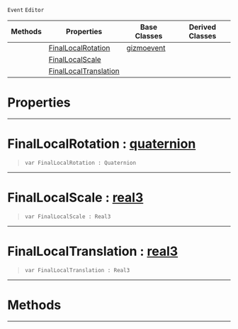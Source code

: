  `Event` `Editor`



|Methods|Properties|Base Classes|Derived Classes|
|---|---|---|---|
| |[ FinalLocalRotation](https://github.com/PlasmaEngine/PlasmaDocs/blob/master/code_reference/class_reference/objecttransformgizmoevent.markdown#finallocalrotation-plasma)|[gizmoevent](https://github.com/PlasmaEngine/PlasmaDocs/blob/master/code_reference/class_reference/gizmoevent.markdown)| |
| |[ FinalLocalScale](https://github.com/PlasmaEngine/PlasmaDocs/blob/master/code_reference/class_reference/objecttransformgizmoevent.markdown#finallocalscale-plasma-eng)| | |
| |[ FinalLocalTranslation](https://github.com/PlasmaEngine/PlasmaDocs/blob/master/code_reference/class_reference/objecttransformgizmoevent.markdown#finallocaltranslation-ze)| | |


 #  Properties


---  
 #  FinalLocalRotation : [quaternion](https://github.com/PlasmaEngine/PlasmaDocs/blob/master/code_reference/lightning_base_types/quaternion.markdown)

> 
> ``` lang=cpp, name=Lightning
> var FinalLocalRotation : Quaternion


---  
 #  FinalLocalScale : [real3](https://github.com/PlasmaEngine/PlasmaDocs/blob/master/code_reference/lightning_base_types/real3.markdown)

> 
> ``` lang=cpp, name=Lightning
> var FinalLocalScale : Real3


---  
 #  FinalLocalTranslation : [real3](https://github.com/PlasmaEngine/PlasmaDocs/blob/master/code_reference/lightning_base_types/real3.markdown)

> 
> ``` lang=cpp, name=Lightning
> var FinalLocalTranslation : Real3


---  
 #  Methods


---  
 

 